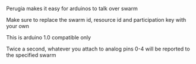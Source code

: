 Perugia makes it easy for arduinos to talk over swarm

Make sure to replace the swarm id, resource id and participation key with your own

This is arduino 1.0 compatible only

Twice a second, whatever you attach to analog pins 0-4 will be reported to the specified swarm
